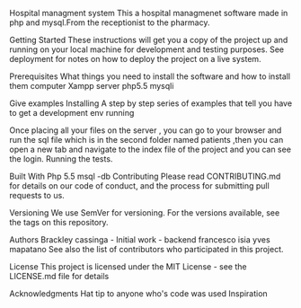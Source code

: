 Hospital managment system
This a hospital managmenet software made in php and mysql.From the receptionist to the pharmacy.

Getting Started
These instructions will get you a copy of the project up and running on your local machine for development and testing purposes. See deployment for notes on how to deploy the project on a live system.

Prerequisites
What things you need to install the software and how to install them
computer
Xampp server
php5.5
mysqli


Give examples
Installing
A step by step series of examples that tell you have to get a development env running

Once placing all your files on the server , you can go to your browser and run the sql file which is in the second folder named patients
,then you can open a new tab and navigate to the index file of the project and you can see the login.
Running the tests.

Built With
Php 5.5
msql -db
Contributing
Please read CONTRIBUTING.md for details on our code of conduct, and the process for submitting pull requests to us.

Versioning
We use SemVer for versioning. For the versions available, see the tags on this repository.

Authors
Brackley cassinga - Initial work - backend
francesco isia
yves mapatano
See also the list of contributors who participated in this project.

License
This project is licensed under the MIT License - see the LICENSE.md file for details

Acknowledgments
Hat tip to anyone who's code was used
Inspiration
